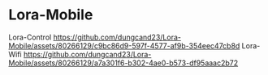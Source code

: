 # Lora-Mobile
Lora-Control
https://github.com/dungcand23/Lora-Mobile/assets/80266129/c9bc86d9-597f-4577-af9b-354eec47cb8d
Lora-Wifi
https://github.com/dungcand23/Lora-Mobile/assets/80266129/a7a301f6-b302-4ae0-b573-df95aaac2b72
